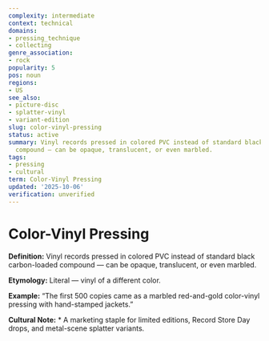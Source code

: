 ```yaml
---
complexity: intermediate
context: technical
domains:
- pressing_technique
- collecting
genre_association:
- rock
popularity: 5
pos: noun
regions:
- US
see_also:
- picture-disc
- splatter-vinyl
- variant-edition
slug: color-vinyl-pressing
status: active
summary: Vinyl records pressed in colored PVC instead of standard black carbon-loaded
  compound — can be opaque, translucent, or even marbled.
tags:
- pressing
- cultural
term: Color-Vinyl Pressing
updated: '2025-10-06'
verification: unverified
---
```


# Color-Vinyl Pressing

**Definition:** Vinyl records pressed in colored PVC instead of standard black carbon-loaded compound — can be opaque, translucent, or even marbled.

**Etymology:** Literal — vinyl of a different color.

**Example:** “The first 500 copies came as a marbled red-and-gold color-vinyl pressing with hand-stamped jackets.”

**Cultural Note:** * A marketing staple for limited editions, Record Store Day drops, and metal-scene splatter variants.


